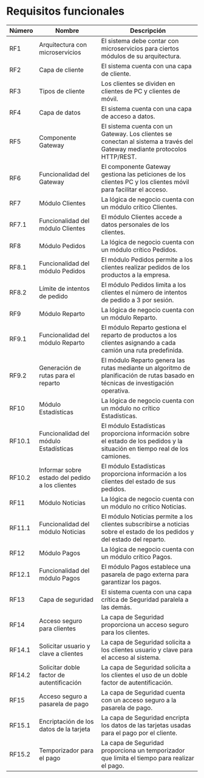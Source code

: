# Requisitos funcionales

| Número | Nombre                                          | Descripción                                                                                                                       |
| ------ | ----------------------------------------------- | --------------------------------------------------------------------------------------------------------------------------------- |
| RF1    | Arquitectura con microservicios                 | El sistema debe contar con microservicios para ciertos módulos de su arquitectura.                                                |
| RF2    | Capa de cliente                                 | El sistema cuenta con una capa de cliente.                                                                                        |
| RF3    | Tipos de cliente                                | Los clientes se dividen en clientes de PC y clientes de móvil.                                                                    |
| RF4    | Capa de datos                                   | El sistema cuenta con una capa de acceso a datos.                                                                                 |
| RF5    | Componente Gateway                              | El sistema cuenta con un Gateway. Los clientes se conectan al sistema a través del Gateway mediante protocolos HTTP/REST.         |
| RF6    | Funcionalidad del Gateway                       | El componente Gateway gestiona las peticiones de los clientes PC y los clientes móvil para facilitar el acceso.                   |
| RF7    | Módulo Clientes                                 | La lógica de negocio cuenta con un módulo crítico Clientes.                                                                       |
| RF7.1  | Funcionalidad del módulo Clientes               | El módulo Clientes accede a datos personales de los clientes.                                                                     |
| RF8    | Módulo Pedidos                                  | La lógica de negocio cuenta con un módulo crítico Pedidos.                                                                        |
| RF8.1  | Funcionalidad del módulo Pedidos                | El módulo Pedidos permite a los clientes realizar pedidos de los productos a la empresa.                                          |
| RF8.2  | Límite de intentos de pedido                    | El módulo Pedidos limita a los clientes el número de intentos de pedido a 3 por sesión.                                           |
| RF9    | Módulo Reparto                                  | La lógica de negocio cuenta con un módulo Reparto.                                                                                |
| RF9.1  | Funcionalidad del módulo Reparto                | El módulo Reparto gestiona el reparto de productos a los clientes asignando a cada camión una ruta predefinida.                   |
| RF9.2  | Generación de rutas para el reparto             | El módulo Reparto genera las rutas mediante un algoritmo de planificación de rutas basado en técnicas de investigación operativa. |
| RF10   | Módulo Estadísticas                             | La lógica de negocio cuenta con un módulo no crítico Estadísticas.                                                                |
| RF10.1 | Funcionalidad del módulo Estadísticas           | El módulo Estadísticas proporciona información sobre el estado de los pedidos y la situación en tiempo real de los camiones.      |
| RF10.2 | Informar sobre estado del pedido a los clientes | El módulo Estadísticas proporciona información a los clientes del estado de sus pedidos.                                          |
| RF11   | Módulo Noticias                                 | La lógica de negocio cuenta con un módulo no crítico Noticias.                                                                    |
| RF11.1 | Funcionalidad del módulo Noticias               | El módulo Noticias permite a los clientes subscribirse a noticias sobre el estado de los pedidos y del estado del reparto.        |
| RF12   | Módulo Pagos                                    | La lógica de negocio cuenta con un módulo crítico Pagos.                                                                          |
| RF12.1 | Funcionalidad del módulo Pagos                  | El módulo Pagos establece una pasarela de pago externa para garantizar los pagos.                                                 |
| RF13   | Capa de seguridad                               | El sistema cuenta con una capa crítica de Seguridad paralela a las demás.                                                         |
| RF14   | Acceso seguro para clientes                     | La capa de Seguridad proporciona un acceso seguro para los clientes.                                                              |
| RF14.1 | Solicitar usuario y clave a clientes            | La capa de Seguridad solicita a los clientes usuario y clave para el acceso al sistema.                                           |
| RF14.2 | Solicitar doble factor de autentificación       | La capa de Seguridad solicita a los clientes el uso de un doble factor de autentificación.                                        |
| RF15   | Acceso seguro a pasarela de pago                | La capa de Seguridad cuenta con un acceso seguro a la pasarela de pago.                                                           |
| RF15.1 | Encriptación de los datos de la tarjeta         | La capa de Seguridad encripta los datos de las tarjetas usadas para el pago por el cliente.                                       |
| RF15.2 | Temporizador para el pago                       | La capa de Seguridad proporciona un temporizador que limita el tiempo para realizar el pago.                                      |
